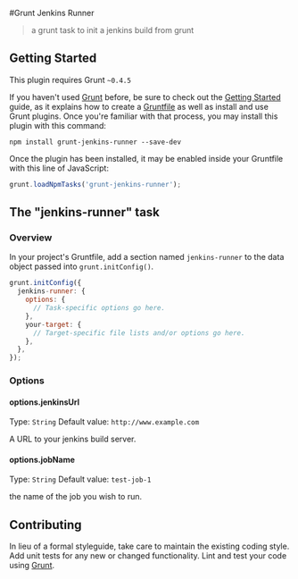 #Grunt Jenkins Runner

> a grunt task to init a jenkins build from grunt

## Getting Started
This plugin requires Grunt `~0.4.5`

If you haven't used [Grunt](http://gruntjs.com/) before, be sure to check out the [Getting Started](http://gruntjs.com/getting-started) guide, as it explains how to create a [Gruntfile](http://gruntjs.com/sample-gruntfile) as well as install and use Grunt plugins. Once you're familiar with that process, you may install this plugin with this command:

```shell
npm install grunt-jenkins-runner --save-dev
```

Once the plugin has been installed, it may be enabled inside your Gruntfile with this line of JavaScript:

```js
grunt.loadNpmTasks('grunt-jenkins-runner');
```

## The "jenkins-runner" task

### Overview
In your project's Gruntfile, add a section named `jenkins-runner` to the data object passed into `grunt.initConfig()`.

```js
grunt.initConfig({
  jenkins-runner: {
    options: {
      // Task-specific options go here.
    },
    your-target: {
      // Target-specific file lists and/or options go here.
    },
  },
});
```

### Options

#### options.jenkinsUrl
Type: `String`
Default value: `http://www.example.com`

A URL to your jenkins build server.

#### options.jobName
Type: `String`
Default value: `test-job-1`

the name of the job you wish to run.

## Contributing
In lieu of a formal styleguide, take care to maintain the existing coding style. Add unit tests for any new or changed functionality. Lint and test your code using [Grunt](http://gruntjs.com/).
